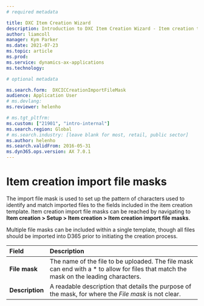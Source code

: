 ```yaml
---
# required metadata

title: DXC Item Creation Wizard 
description: Introduction to DXC Item Creation Wizard - Item creation template file masks
author: liamcoll
manager: Kym Parker
ms.date: 2021-07-23
ms.topic: article
ms.prod: 
ms.service: dynamics-ax-applications
ms.technology: 

# optional metadata

ms.search.form:  DXCICCreationImportFileMask 
audience: Application User
# ms.devlang: 
ms.reviewer: helenho

# ms.tgt_pltfrm: 
ms.custom: ["21901", "intro-internal"]
ms.search.region: Global
# ms.search.industry: [leave blank for most, retail, public sector]
ms.author: helenho
ms.search.validFrom: 2016-05-31
ms.dyn365.ops.version: AX 7.0.1
---
```


# Item creation import file masks

The import file mask is used to set up the pattern of characters used to identify and match imported files to the fields included in the item creation template. Item creation import file masks can be reached by navigating to **Item creation > Setup > Item creation > Item creation import file masks**.

Multiple file masks can be included within a single template, though all files should be imported into D365 prior to initiating the creation process. 

|  **Field**  | **Description** | 
|:---|:---|     
|  **File mask**  | The name of the file to be uploaded. The file mask can end with a * to allow for files that match the mask on the leading characters. |  
|  **Description**  | A readable description that details the purpose of the mask, for where the *File mask* is not clear. |  
